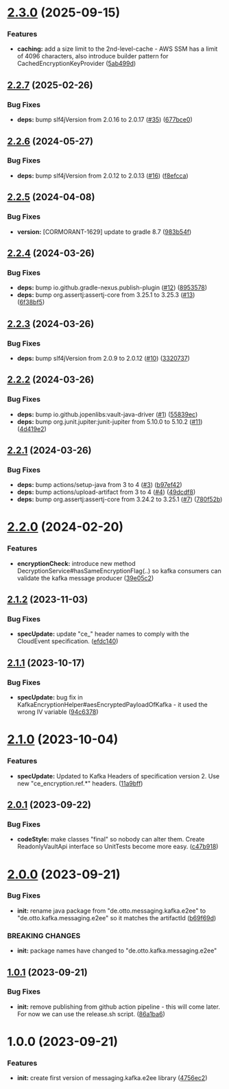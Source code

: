 # [2.3.0](https://github.com/otto-de/kafka-messaging-e2ee/compare/v2.2.7...v2.3.0) (2025-09-15)


### Features

* **caching:** add a size limit to the 2nd-level-cache - AWS SSM has a limit of 4096 characters, also introduce builder pattern for CachedEncryptionKeyProvider ([5ab499d](https://github.com/otto-de/kafka-messaging-e2ee/commit/5ab499d1fffc86b03ea11051b24e97458866b8bc))

## [2.2.7](https://github.com/otto-de/kafka-messaging-e2ee/compare/v2.2.6...v2.2.7) (2025-02-26)


### Bug Fixes

* **deps:** bump slf4jVersion from 2.0.16 to 2.0.17 ([#35](https://github.com/otto-de/kafka-messaging-e2ee/issues/35)) ([677bce0](https://github.com/otto-de/kafka-messaging-e2ee/commit/677bce073f41f12d444c42581ce0ec45d31e75d9))

## [2.2.6](https://github.com/otto-de/kafka-messaging-e2ee/compare/v2.2.5...v2.2.6) (2024-05-27)


### Bug Fixes

* **deps:** bump slf4jVersion from 2.0.12 to 2.0.13 ([#16](https://github.com/otto-de/kafka-messaging-e2ee/issues/16)) ([f8efcca](https://github.com/otto-de/kafka-messaging-e2ee/commit/f8efccadb9711c47cdbbb95e79c8231bb1b4a3c2))

## [2.2.5](https://github.com/otto-de/kafka-messaging-e2ee/compare/v2.2.4...v2.2.5) (2024-04-08)


### Bug Fixes

* **version:** [CORMORANT-1629] update to gradle 8.7 ([983b54f](https://github.com/otto-de/kafka-messaging-e2ee/commit/983b54f11d332deca9e39f1ca5ea4a3ec743c8a4))

## [2.2.4](https://github.com/otto-de/kafka-messaging-e2ee/compare/v2.2.3...v2.2.4) (2024-03-26)


### Bug Fixes

* **deps:** bump io.github.gradle-nexus.publish-plugin ([#12](https://github.com/otto-de/kafka-messaging-e2ee/issues/12)) ([8953578](https://github.com/otto-de/kafka-messaging-e2ee/commit/8953578a10ec0e231c5feb93bda8a47b537155ef))
* **deps:** bump org.assertj:assertj-core from 3.25.1 to 3.25.3 ([#13](https://github.com/otto-de/kafka-messaging-e2ee/issues/13)) ([6f38bf5](https://github.com/otto-de/kafka-messaging-e2ee/commit/6f38bf56c8f977c6cdb36ba09c5bdf73aacf885d))

## [2.2.3](https://github.com/otto-de/kafka-messaging-e2ee/compare/v2.2.2...v2.2.3) (2024-03-26)


### Bug Fixes

* **deps:** bump slf4jVersion from 2.0.9 to 2.0.12 ([#10](https://github.com/otto-de/kafka-messaging-e2ee/issues/10)) ([3320737](https://github.com/otto-de/kafka-messaging-e2ee/commit/332073776d23f79375ef3ca027ffc4f470801026))

## [2.2.2](https://github.com/otto-de/kafka-messaging-e2ee/compare/v2.2.1...v2.2.2) (2024-03-26)


### Bug Fixes

* **deps:** bump io.github.jopenlibs:vault-java-driver ([#1](https://github.com/otto-de/kafka-messaging-e2ee/issues/1)) ([55839ec](https://github.com/otto-de/kafka-messaging-e2ee/commit/55839ec3c4fb9aadcfb6742fed888acd38f5c858))
* **deps:** bump org.junit.jupiter:junit-jupiter from 5.10.0 to 5.10.2 ([#11](https://github.com/otto-de/kafka-messaging-e2ee/issues/11)) ([4d419e2](https://github.com/otto-de/kafka-messaging-e2ee/commit/4d419e27d5475f4415e8f313bb0694c31b0903df))

## [2.2.1](https://github.com/otto-de/kafka-messaging-e2ee/compare/v2.2.0...v2.2.1) (2024-03-26)


### Bug Fixes

* **deps:** bump actions/setup-java from 3 to 4 ([#3](https://github.com/otto-de/kafka-messaging-e2ee/issues/3)) ([b97ef42](https://github.com/otto-de/kafka-messaging-e2ee/commit/b97ef421bef409c11cc3a008c1a1426c07c1db31))
* **deps:** bump actions/upload-artifact from 3 to 4 ([#4](https://github.com/otto-de/kafka-messaging-e2ee/issues/4)) ([49dcdf8](https://github.com/otto-de/kafka-messaging-e2ee/commit/49dcdf8864e79459c23f12aaa67fd5c9e4764414))
* **deps:** bump org.assertj:assertj-core from 3.24.2 to 3.25.1 ([#7](https://github.com/otto-de/kafka-messaging-e2ee/issues/7)) ([780f52b](https://github.com/otto-de/kafka-messaging-e2ee/commit/780f52b8b00552f69cbe72f86507bffae27e21a4))

# [2.2.0](https://github.com/otto-de/kafka-messaging-e2ee/compare/v2.1.2...v2.2.0) (2024-02-20)


### Features

* **encryptionCheck:** introduce new method DecryptionService#hasSameEncryptionFlag(..) so kafka consumers can validate the kafka message producer ([39e05c2](https://github.com/otto-de/kafka-messaging-e2ee/commit/39e05c21e99740177f2cdcaa6689c85a3ff93861))

## [2.1.2](https://github.com/otto-de/kafka-messaging-e2ee/compare/v2.1.1...v2.1.2) (2023-11-03)


### Bug Fixes

* **specUpdate:** update "ce_" header names to comply with the CloudEvent specification. ([efdc140](https://github.com/otto-de/kafka-messaging-e2ee/commit/efdc140bb63646772e294682f6e824fae947e95f))

## [2.1.1](https://github.com/otto-de/kafka-messaging-e2ee/compare/v2.1.0...v2.1.1) (2023-10-17)


### Bug Fixes

* **specUpdate:** bug fix in KafkaEncryptionHelper#aesEncryptedPayloadOfKafka - it used the wrong IV variable ([94c6378](https://github.com/otto-de/kafka-messaging-e2ee/commit/94c63786643d9e187e2d8d7c26657f62623cf8e7))

# [2.1.0](https://github.com/otto-de/kafka-messaging-e2ee/compare/v2.0.1...v2.1.0) (2023-10-04)


### Features

* **specUpdate:** Updated to Kafka Headers of specification version 2. Use new "ce_encryption.ref.*" headers. ([11a9bff](https://github.com/otto-de/kafka-messaging-e2ee/commit/11a9bff9bc324a480e832d271d8af3108db9dc68))

## [2.0.1](https://github.com/otto-de/kafka-messaging-e2ee/compare/v2.0.0...v2.0.1) (2023-09-22)


### Bug Fixes

* **codeStyle:** make classes "final" so nobody can alter them. Create ReadonlyVaultApi interface so UnitTests become more easy. ([c47b918](https://github.com/otto-de/kafka-messaging-e2ee/commit/c47b9189fb7c54808b11752a5acae1cf5eb56ccf))

# [2.0.0](https://github.com/otto-de/kafka-messaging-e2ee/compare/v1.0.1...v2.0.0) (2023-09-21)


### Bug Fixes

* **init:** rename java package from "de.otto.messaging.kafka.e2ee" to "de.otto.kafka.messaging.e2ee" so it matches the artifactId ([b69f69d](https://github.com/otto-de/kafka-messaging-e2ee/commit/b69f69dcf56ae91f316337a9b42627f8d43aa5b3))


### BREAKING CHANGES

* **init:** package names have changed to "de.otto.kafka.messaging.e2ee"

## [1.0.1](https://github.com/otto-de/kafka-messaging-e2ee/compare/v1.0.0...v1.0.1) (2023-09-21)


### Bug Fixes

* **init:** remove publishing from github action pipeline - this will come later. For now we can use the release.sh script. ([86a1ba6](https://github.com/otto-de/kafka-messaging-e2ee/commit/86a1ba61f0d9810dbe1cd7c3673428403d70b959))

# 1.0.0 (2023-09-21)


### Features

* **init:** create first version of messaging.kafka.e2ee library ([4756ec2](https://github.com/otto-de/kafka-messaging-e2ee/commit/4756ec2ea036e3a43ec4dc646632dbdcc3fc8935))
